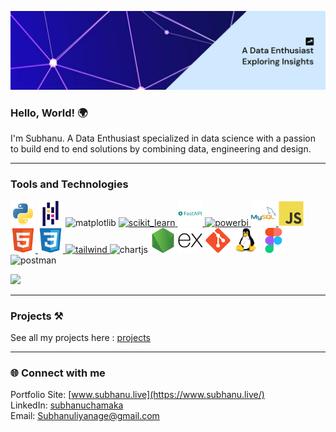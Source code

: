 ![banner](LinkedInnew.png)
### Hello, World! 🌍
I'm Subhanu. A Data Enthusiast specialized in data science with a passion to build end to end solutions by combining data, engineering and design. <br>

---
<h3 align="left">Tools and Technologies</h3>

<p align="left">
    <img src="https://raw.githubusercontent.com/devicons/devicon/master/icons/python/python-original.svg" alt="python" width="40" height="40"/>
  <img src="https://raw.githubusercontent.com/devicons/devicon/2ae2a900d2f041da66e950e4d48052658d850630/icons/pandas/pandas-original.svg" alt="pandas" width="40" height="40"/>
  <img src="https://matplotlib.org/_static/images/logo2.svg" alt="matplotlib" width="40" height="40"/>
  <a href="https://scikit-learn.org/" target="_blank" rel="noreferrer"> <img src="https://upload.wikimedia.org/wikipedia/commons/0/05/Scikit_learn_logo_small.svg" alt="scikit_learn" width="40" height="40"/>
    <img src="https://raw.githubusercontent.com/devicons/devicon/master/icons/fastapi/fastapi-original-wordmark.svg" alt="fastapi" width="40" height="40"/>
    <img src="https://raw.githubusercontent.com/microsoft/PowerBI-Icons/main/SVG/Power-BI.svg" alt="powerbi" width="40" height="40"/>
     <img src="https://raw.githubusercontent.com/devicons/devicon/master/icons/mysql/mysql-original-wordmark.svg" alt="mysql" width="40" height="40"/>
    <img src="https://raw.githubusercontent.com/devicons/devicon/master/icons/javascript/javascript-original.svg" alt="javascript" width="40" height="40"/>
    <img src="https://raw.githubusercontent.com/devicons/devicon/master/icons/html5/html5-original.svg" alt="html5" width="40" height="40"/>
    <img src="https://raw.githubusercontent.com/devicons/devicon/master/icons/css3/css3-original.svg" alt="css3" width="40" height="40"/>
    <img src="https://www.vectorlogo.zone/logos/tailwindcss/tailwindcss-icon.svg" alt="tailwind" width="40" height="40"/> </a> 
    <img src="https://www.chartjs.org/media/logo-title.svg" alt="chartjs" width="40" height="40"/>
    <img src="https://raw.githubusercontent.com/devicons/devicon/master/icons/nodejs/nodejs-original.svg" alt="nodejs" width="40" height="40"/>
    <img src="https://raw.githubusercontent.com/devicons/devicon/master/icons/express/express-original.svg" alt="express" width="40" height="40"/>
    <img src="https://raw.githubusercontent.com/devicons/devicon/master/icons/git/git-original.svg" alt="git" width="40" height="40"/>
    <img src="https://raw.githubusercontent.com/devicons/devicon/master/icons/linux/linux-original.svg" alt="linux" width="40" height="40"/>
    <img src="https://raw.githubusercontent.com/devicons/devicon/master/icons/figma/figma-original.svg" alt="figma" width="40" height="40"/>
    <img src="https://www.vectorlogo.zone/logos/getpostman/getpostman-icon.svg" alt="postman" width="40" height="40"/>
</p>

![](https://github-readme-stats.vercel.app/api/top-langs/?username=subhanu-dev&theme=dark&hide_border=false&include_all_commits=true&count_private=true&layout=compact)

---
### Projects ⚒️

See all my projects here : [projects](projects.md)

---
### 🌐 Connect with me

Portfolio Site:    [www.subhanu.live](https://www.subhanu.live/) <br>
LinkedIn:          [subhanuchamaka](https://linkedin.com/in/subhanuchamaka)  <br>
Email:             [Subhanuliyanage@gmail.com](mailto:subhanuliyanage@gmail.com)








